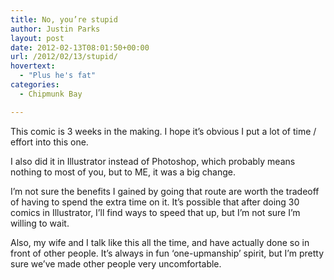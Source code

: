```yaml
---
title: No, you’re stupid
author: Justin Parks
layout: post
date: 2012-02-13T08:01:50+00:00
url: /2012/02/13/stupid/
hovertext:
  - "Plus he's fat"
categories:
  - Chipmunk Bay

---
```

This comic is 3 weeks in the making. I hope it&#8217;s obvious I put a lot of time / effort into this one.
  
I also did it in Illustrator instead of Photoshop, which probably means nothing to most of you, but to ME, it was a big change. 

I&#8217;m not sure the benefits I gained by going that route are worth the tradeoff of having to spend the extra time on it. It&#8217;s possible that after doing 30 comics in Illustrator, I&#8217;ll find ways to speed that up, but I&#8217;m not sure I&#8217;m willing to wait. 

Also, my wife and I talk like this all the time, and have actually done so in front of other people. It&#8217;s always in fun &#8216;one-upmanship&#8217; spirit, but I&#8217;m pretty sure we&#8217;ve made other people very uncomfortable.